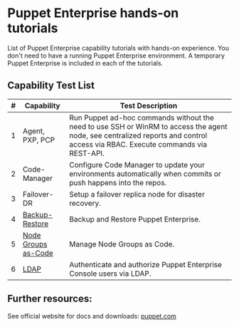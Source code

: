 # Puppet Enterprise hands-on tutorials

List of Puppet Enterprise capability tutorials with hands-on experience. You don't need to have a running Puppet Enterprise environment. A temporary Puppet Enterprise is included in each of the tutorials.

## Capability Test List

| #  | Capability                              | Test Description                                                                                                                                                                                                                                                                 |
|----|------------------------------------|-----------------------------------------------------------------------------------------------------------------------------------------------------------------------------------------------------------------------------------------------------------------------------|
| 1  | Agent, PXP, PCP            | Run Puppet ad-hoc commands without the need to use SSH or WinRM to access the agent node, see centralized reports and control access via RBAC. Execute commands via REST-API.                                                              |
| 2  | Code-Manager              | Configure Code Manager to update your environments automatically when commits or push happens into the repos.                                                                                                          |
| 3  | Failover-DR           | Setup a failover replica node for disaster recovery.                         |
| 4  | [Backup-Restore](capabilities/04-backup.md)    | Backup and Restore Puppet Enterprise.                                                 |
| 5  | [Node Groups <br>as-Code](capabilities/05-nodegroups-ascode.md)    | Manage Node Groups as Code.                                             |
| 6  | [LDAP](capabilities/06-ldap.md)           | Authenticate and authorize Puppet Enterprise Console users via LDAP.                                     |

## Further resources:

See official website for docs and downloads: [puppet.com](https://www.puppet.com)
